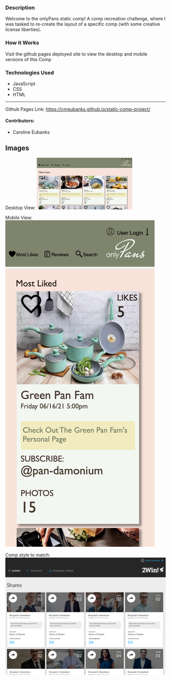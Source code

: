 ### Description
Welcome to the onlyPans static comp! A comp recreation challenge, where I was tasked to re-create the layout of a specific comp (with some creative license liberties).

### How it Works
Visit the github pages deployed site to view the desktop and mobile versions of this Comp

### Technologies Used
- JavaScript
- CSS
- HTML

*********************************************************
Github Pages Link: https://cmeubanks.github.io/static-comp-project/

#### Contributors:
- Caroline Eubanks

## Images

Desktop View:
<img src="assets/desktop-view.png" width="300" >


Mobile View:
![](assets/mobile-view.png)

Comp style to match:
![](assets/comp.png)
